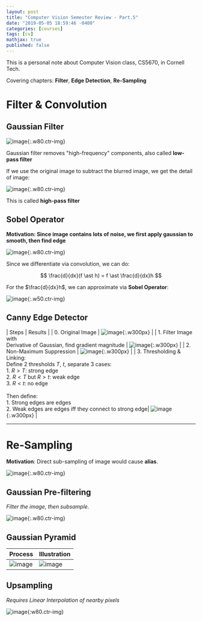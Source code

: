 ```yaml
---
layout: post
title: "Computer Vision Semester Review - Part.5"
date: "2019-05-05 18:59:46 -0400"
categories: [courses]
tags: [cv]
mathjax: true
published: false
---
```


This is a personal note about Computer Vision class, CS5670, in Cornell Tech.

Covering chapters: **Filter**, **Edge Detection**, **Re-Sampling**

<!--more-->

# Filter & Convolution

## Gaussian Filter

![image](https://user-images.githubusercontent.com/13166286/57201583-e02f7800-6f68-11e9-83bf-138ed21ab6cd.png){:.w80.ctr-img}

Gaussian filter removes "high-frequency" components, also called **low-pass filter**

If we use the original image to subtract the blurred image, we get the detail of image:

![image](https://user-images.githubusercontent.com/13166286/57201608-34d2f300-6f69-11e9-95a8-719bb0cfe681.png){:.w80.ctr-img}

This is called **high-pass filter**

## Sobel Operator

**Motivation: Since image contains lots of noise, we first apply gaussian to smooth, then find edge**

![image](https://user-images.githubusercontent.com/13166286/57201648-d8bc9e80-6f69-11e9-9d6f-602db8102d03.png){:.w80.ctr-img}

Since we differentiate via convolution, we can do:

$$ \frac{d}{dx}(f \ast h) = f \ast \frac{d}{dx}h $$

For the $\frac{d}{dx}h$, we can approximate via **Sobel Operator**:

![image](https://user-images.githubusercontent.com/13166286/57201758-5503b180-6f6b-11e9-853e-6f7515f1ad1d.png){:.w50.ctr-img}

## Canny Edge Detector

| Steps | Results |
| 0. Original Image | ![image](https://user-images.githubusercontent.com/13166286/57201953-c3497380-6f6d-11e9-852a-8062c9259c3e.png){:.w300px} | 
| 1. Filter Image with <br> Derivative of Gaussian, find gradient magnitude | ![image](https://user-images.githubusercontent.com/13166286/57201935-a14ff100-6f6d-11e9-9d55-951f5852c1e5.png){:.w300px} | 
| 2. Non-Maximum Suppression | ![image](https://user-images.githubusercontent.com/13166286/57201959-cba1ae80-6f6d-11e9-93bf-3cb9854c865b.png){:.w300px} |
| 3. Thresholding & Linking:<br>Define 2 thresholds $T$, $t$, separate 3 cases:<br> 1. $R > T$: strong edge <br> 2. $R < T$ but $R > t$: weak edge <br>3. $R < t$: no edge <br><br> Then define:<br> 1. Strong edges are edges<br>2. Weak edges are edges iff they connect to strong edge| ![image](https://user-images.githubusercontent.com/13166286/57202041-baa56d00-6f6e-11e9-9f0e-d52a08185a65.png){:.w300px} |


---

# Re-Sampling

**Motivation**: Direct sub-sampling of image would cause **alias**.

![image](https://user-images.githubusercontent.com/13166286/57202118-81213180-6f6f-11e9-91bc-0efe01ef5a5e.png){:.w80.ctr-img}

## Gaussian Pre-filtering

*Filter the image, then subsample.*

![image](https://user-images.githubusercontent.com/13166286/57202122-9a29e280-6f6f-11e9-904b-ff3a19f73d6f.png){:.w80.ctr-img}

## Gaussian Pyramid

| Process | Illustration |
| - | - |
| ![image](https://user-images.githubusercontent.com/13166286/57202135-d8270680-6f6f-11e9-8fc3-6b9cdd1a1950.png) | ![image](https://user-images.githubusercontent.com/13166286/57202139-e07f4180-6f6f-11e9-8b01-77ba7f09c378.png) |

## Upsampling

*Requires Linear Interpolation of nearby pixels*

![image](https://user-images.githubusercontent.com/13166286/57202159-32c06280-6f70-11e9-8b92-c24b20e7ed3a.png){:w80.ctr-img}


